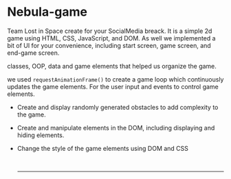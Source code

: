 # Nebula-game
Team Lost in Space create for your SocialMedia breack. It is a simple 2d game using HTML, CSS, JavaScript, and DOM. As well we implemented a bit of UI for your convenience, including start screen, game screen, and end-game screen.

 classes, OOP, data and game elements that helped us organize the game.


we used `requestAnimationFrame()` to create a game loop which continuously updates the game elements.
For the user input and events to control game elements.
- Create and display randomly generated obstacles to add complexity to the game.
- Create and manipulate elements in the DOM, including displaying and hiding elements.
- Change the style of the game elements using DOM and CSS

  <br>

  <hr>

</details>





 
